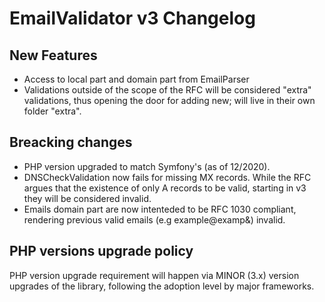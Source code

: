 # EmailValidator v3 Changelog

## New Features

* Access to local part and domain part from EmailParser
* Validations outside of the scope of the RFC will be considered "extra" validations, thus opening the door for adding new; will live in their own folder "extra". 

## Breacking changes

* PHP version upgraded to match Symfony's (as of 12/2020).
* DNSCheckValidation now fails for missing MX records. While the RFC argues that the existence of only A records to be valid, starting in v3 they will be considered invalid.
* Emails domain part are now intenteded to be RFC 1030 compliant, rendering previous valid emails (e.g example@examp&) invalid.

## PHP versions upgrade policy
PHP version upgrade requirement will happen via MINOR (3.x) version upgrades of the library, following the adoption level by major frameworks.

